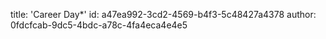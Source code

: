 title: 'Career Day*'
id: a47ea992-3cd2-4569-b4f3-5c48427a4378
author: 0fdcfcab-9dc5-4bdc-a78c-4fa4eca4e4e5
